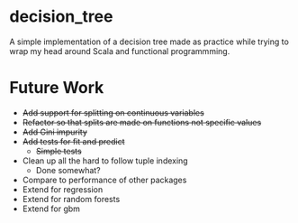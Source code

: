 # decision_tree
A simple implementation of a decision tree made as practice while trying to wrap my head around Scala and functional programmming.

# Future Work
- ~~Add support for splitting on continuous variables~~
- ~~Refactor so that splits are made on functions not specific values~~
- ~~Add Gini impurity~~
- ~~Add tests for fit and predict~~
  * ~~Simple tests~~
- Clean up all the hard to follow tuple indexing
  * Done somewhat?
- Compare to performance of other packages
- Extend for regression
- Extend for random forests
- Extend for gbm
